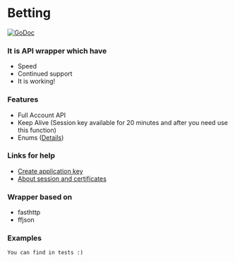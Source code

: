 # Betting

[![GoDoc](https://godoc.org/github.com/Nyarum/betting?status.svg)](https://godoc.org/github.com/Nyarum/betting)

### It is API wrapper which have
- Speed
- Continued support
- It is working!

### Features
- Full Account API
- Keep Alive (Session key available for 20 minutes and after you need use this function)
- Enums ([Details](https://api.developer.betfair.com/services/webapps/docs/display/1smk3cen4v3lu3yomq5qye0ni/Betting+Enums))

### Links for help
- [Create application key](http://docs.developer.betfair.com/docs/display/1smk3cen4v3lu3yomq5qye0ni/Application+Keys)
- [About session and certificates](http://docs.developer.betfair.com/docs/display/1smk3cen4v3lu3yomq5qye0ni/Non-Interactive+%28bot%29+login)

### Wrapper based on
- fasthttp
- ffjson

### Examples
```
You can find in tests :)
```
